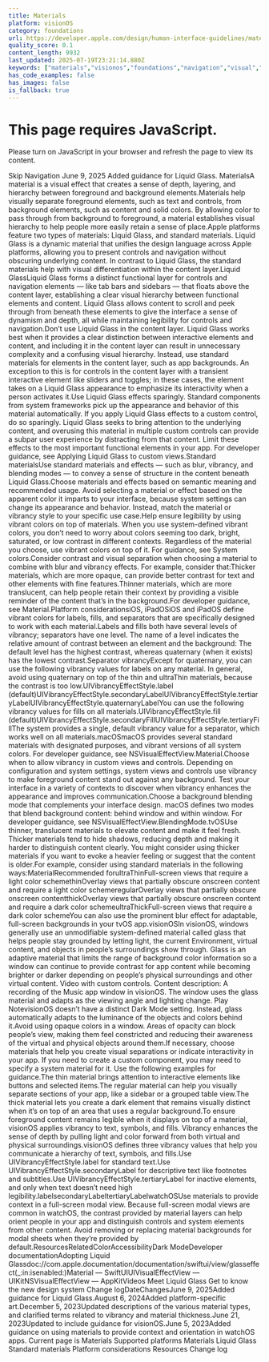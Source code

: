 ```yaml
---
title: Materials
platform: visionOS
category: foundations
url: https://developer.apple.com/design/human-interface-guidelines/materials
quality_score: 0.1
content_length: 9932
last_updated: 2025-07-19T23:21:14.880Z
keywords: ["materials","visionos","foundations","navigation","visual","controls","color","design","interface","system","buttons"]
has_code_examples: false
has_images: false
is_fallback: true
---
```


# This page requires JavaScript.

Please turn on JavaScript in your browser and refresh the page to view its content.

Skip Navigation June 9, 2025 Added guidance for Liquid Glass. MaterialsA material is a visual effect that creates a sense of depth, layering, and hierarchy between foreground and background elements.Materials help visually separate foreground elements, such as text and controls, from background elements, such as content and solid colors. By allowing color to pass through from background to foreground, a material establishes visual hierarchy to help people more easily retain a sense of place.Apple platforms feature two types of materials: Liquid Glass, and standard materials. Liquid Glass is a dynamic material that unifies the design language across Apple platforms, allowing you to present controls and navigation without obscuring underlying content. In contrast to Liquid Glass, the standard materials help with visual differentiation within the content layer.Liquid GlassLiquid Glass forms a distinct functional layer for controls and navigation elements — like tab bars and sidebars — that floats above the content layer, establishing a clear visual hierarchy between functional elements and content. Liquid Glass allows content to scroll and peek through from beneath these elements to give the interface a sense of dynamism and depth, all while maintaining legibility for controls and navigation.Don’t use Liquid Glass in the content layer. Liquid Glass works best when it provides a clear distinction between interactive elements and content, and including it in the content layer can result in unnecessary complexity and a confusing visual hierarchy. Instead, use standard materials for elements in the content layer, such as app backgrounds. An exception to this is for controls in the content layer with a transient interactive element like sliders and toggles; in these cases, the element takes on a Liquid Glass appearance to emphasize its interactivity when a person activates it.Use Liquid Glass effects sparingly. Standard components from system frameworks pick up the appearance and behavior of this material automatically. If you apply Liquid Glass effects to a custom control, do so sparingly. Liquid Glass seeks to bring attention to the underlying content, and overusing this material in multiple custom controls can provide a subpar user experience by distracting from that content. Limit these effects to the most important functional elements in your app. For developer guidance, see Applying Liquid Glass to custom views.Standard materialsUse standard materials and effects — such as blur, vibrancy, and blending modes — to convey a sense of structure in the content beneath Liquid Glass.Choose materials and effects based on semantic meaning and recommended usage. Avoid selecting a material or effect based on the apparent color it imparts to your interface, because system settings can change its appearance and behavior. Instead, match the material or vibrancy style to your specific use case.Help ensure legibility by using vibrant colors on top of materials. When you use system-defined vibrant colors, you don’t need to worry about colors seeming too dark, bright, saturated, or low contrast in different contexts. Regardless of the material you choose, use vibrant colors on top of it. For guidance, see System colors.Consider contrast and visual separation when choosing a material to combine with blur and vibrancy effects. For example, consider that:Thicker materials, which are more opaque, can provide better contrast for text and other elements with fine features.Thinner materials, which are more translucent, can help people retain their context by providing a visible reminder of the content that’s in the background.For developer guidance, see Material.Platform considerationsiOS, iPadOSiOS and iPadOS define vibrant colors for labels, fills, and separators that are specifically designed to work with each material.Labels and fills both have several levels of vibrancy; separators have one level. The name of a level indicates the relative amount of contrast between an element and the background: The default level has the highest contrast, whereas quaternary (when it exists) has the lowest contrast.Separator vibrancyExcept for quaternary, you can use the following vibrancy values for labels on any material. In general, avoid using quaternary on top of the thin and ultraThin materials, because the contrast is too low.UIVibrancyEffectStyle.label (default)UIVibrancyEffectStyle.secondaryLabelUIVibrancyEffectStyle.tertiaryLabelUIVibrancyEffectStyle.quaternaryLabelYou can use the following vibrancy values for fills on all materials.UIVibrancyEffectStyle.fill (default)UIVibrancyEffectStyle.secondaryFillUIVibrancyEffectStyle.tertiaryFillThe system provides a single, default vibrancy value for a separator, which works well on all materials.macOSmacOS provides several standard materials with designated purposes, and vibrant versions of all system colors. For developer guidance, see NSVisualEffectView.Material.Choose when to allow vibrancy in custom views and controls. Depending on configuration and system settings, system views and controls use vibrancy to make foreground content stand out against any background. Test your interface in a variety of contexts to discover when vibrancy enhances the appearance and improves communication.Choose a background blending mode that complements your interface design. macOS defines two modes that blend background content: behind window and within window. For developer guidance, see NSVisualEffectView.BlendingMode.tvOSUse thinner, translucent materials to elevate content and make it feel fresh. Thicker materials tend to hide shadows, reducing depth and making it harder to distinguish content clearly. You might consider using thicker materials if you want to evoke a heavier feeling or suggest that the content is older.For example, consider using standard materials in the following ways:MaterialRecommended forultraThinFull-screen views that require a light color schemethinOverlay views that partially obscure onscreen content and require a light color schemeregularOverlay views that partially obscure onscreen contentthickOverlay views that partially obscure onscreen content and require a dark color schemeultraThickFull-screen views that require a dark color schemeYou can also use the prominent blur effect for adaptable, full-screen backgrounds in your tvOS app.visionOSIn visionOS, windows generally use an unmodifiable system-defined material called glass that helps people stay grounded by letting light, the current Environment, virtual content, and objects in people’s surroundings show through. Glass is an adaptive material that limits the range of background color information so a window can continue to provide contrast for app content while becoming brighter or darker depending on people’s physical surroundings and other virtual content. Video with custom controls. Content description: A recording of the Music app window in visionOS. The window uses the glass material and adapts as the viewing angle and lighting change. Play NotevisionOS doesn’t have a distinct Dark Mode setting. Instead, glass automatically adapts to the luminance of the objects and colors behind it.Avoid using opaque colors in a window. Areas of opacity can block people’s view, making them feel constricted and reducing their awareness of the virtual and physical objects around them.If necessary, choose materials that help you create visual separations or indicate interactivity in your app. If you need to create a custom component, you may need to specify a system material for it. Use the following examples for guidance.The thin material brings attention to interactive elements like buttons and selected items.The regular material can help you visually separate sections of your app, like a sidebar or a grouped table view.The thick material lets you create a dark element that remains visually distinct when it’s on top of an area that uses a regular background.To ensure foreground content remains legible when it displays on top of a material, visionOS applies vibrancy to text, symbols, and fills. Vibrancy enhances the sense of depth by pulling light and color forward from both virtual and physical surroundings.visionOS defines three vibrancy values that help you communicate a hierarchy of text, symbols, and fills.Use UIVibrancyEffectStyle.label for standard text.Use UIVibrancyEffectStyle.secondaryLabel for descriptive text like footnotes and subtitles.Use UIVibrancyEffectStyle.tertiaryLabel for inactive elements, and only when text doesn’t need high legibility.labelsecondaryLabeltertiaryLabelwatchOSUse materials to provide context in a full-screen modal view. Because full-screen modal views are common in watchOS, the contrast provided by material layers can help orient people in your app and distinguish controls and system elements from other content. Avoid removing or replacing material backgrounds for modal sheets when they’re provided by default.ResourcesRelatedColorAccessibilityDark ModeDeveloper documentationAdopting Liquid Glassdoc://com.apple.documentation/documentation/swiftui/view/glasseffect(\_:in:isenabled:)Material — SwiftUIUIVisualEffectView — UIKitNSVisualEffectView — AppKitVideos Meet Liquid Glass Get to know the new design system Change logDateChangesJune 9, 2025Added guidance for Liquid Glass.August 6, 2024Added platform-specific art.December 5, 2023Updated descriptions of the various material types, and clarified terms related to vibrancy and material thickness.June 21, 2023Updated to include guidance for visionOS.June 5, 2023Added guidance on using materials to provide context and orientation in watchOS apps. Current page is Materials Supported platforms Materials Liquid Glass Standard materials Platform considerations Resources Change log